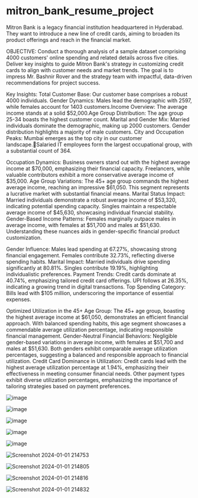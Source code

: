 # mitron_bank_resume_project


Mitron Bank is a legacy financial institution headquartered in Hyderabad. They want to introduce a new line of credit cards, aiming to broaden its product offerings and reach in the financial market.

OBJECTIVE: Conduct a thorough analysis of a sample dataset comprising 4000 customers' online spending and related details across five cities. Deliver key insights to guide Mitron Bank's strategy in customizing credit cards to align with customer needs and market trends. The goal is to impress Mr. Bashnir Rover and the strategy team with impactful, data-driven recommendations for project success.

Key Insights: Total Customer Base: Our customer base comprises a robust 4000 individuals. Gender Dynamics: Males lead the demographic with 2597, while females account for 1403 customers.Income Overview: The average income stands at a solid $52,000.Age Group Distribution: The age group 25-34 boasts the highest customer count. Marital and Gender Mix: Married individuals dominate the demographic, making up 2000 customers. Gender distribution highlights a majority of male customers. City and Occupation Peaks: Mumbai emerges as the top city in our customer landscape.Salaried IT employees form the largest occupational group, with a substantial count of 364.

Occupation Dynamics:
Business owners stand out with the highest average income at $70,000, emphasizing their financial capacity.
Freelancers, while valuable contributors exhibit a more conservative average income of $35,000.
Age Group Variations:
The 45+ age group commands the highest average income, reaching an impressive $61,050. This segment represents a lucrative market with substantial financial means.
Marital Status Impact:
Married individuals demonstrate a robust average income of $53,320, indicating potential spending capacity.
Singles maintain a respectable average income of $45,630, showcasing individual financial stability.
Gender-Based Income Patterns:
Females marginally outpace males in average income, with females at $51,700 and males at $51,630. Understanding these nuances aids in gender-specific financial product customization.

Gender Influence:
Males lead spending at 67.27%, showcasing strong financial engagement.
Females contribute 32.73%, reflecting diverse spending habits.
Marital Impact:
Married individuals drive spending significantly at 80.81%.
Singles contribute 19.19%, highlighting individualistic preferences.
Payment Trends:
Credit cards dominate at 40.74%, emphasizing tailored credit card offerings.
UPI follows at 26.35%, indicating a growing trend in digital transactions.
Top Spending Category:
Bills lead with $105 million, underscoring the importance of essential expenses.

Optimized Utilization in the 45+ Age Group:
The 45+ age group, boasting the highest average income at $61,050, demonstrates an efficient financial approach.
With balanced spending habits, this age segment showcases a commendable average utilization percentage, indicating responsible financial management.
Gender-Neutral Financial Behaviors:
Negligible gender-based variations in average income, with females at $51,700 and males at $51,630.
Both genders exhibit comparable average utilization percentages, suggesting a balanced and responsible approach to financial utilization.
Credit Card Dominance in Utilization:
Credit cards lead with the highest average utilization percentage at 1.94%, emphasizing their effectiveness in meeting consumer financial needs.
Other payment types exhibit diverse utilization percentages, emphasizing the importance of tailoring strategies based on payment preferences.


![image](https://github.com/Mouli12346/mitron_bank_resume_project/assets/141912332/118b1b76-a88c-4a7c-a254-eb9268bd9e4b)

![image](https://github.com/Mouli12346/mitron_bank_resume_project/assets/141912332/c892d408-3f5a-45f1-bc71-d539b428706a)

![image](https://github.com/Mouli12346/mitron_bank_resume_project/assets/141912332/f376f9e5-ee11-42d3-a483-59500ab1307a)




![image](https://github.com/Mouli12346/mitron_bank_resume_project/assets/141912332/c1048ca7-38af-435f-8ed3-14aea1a16af5)

![image](https://github.com/Mouli12346/mitron_bank_resume_project/assets/141912332/0b46f118-1aa0-4e44-b35d-8ca8c0584d7b)


![Screenshot 2024-01-01 214753](https://github.com/Mouli12346/mitron_bank_resume_project/assets/141912332/346263a5-d837-4bcc-9009-e2b26fe3c2b1)

![Screenshot 2024-01-01 214805](https://github.com/Mouli12346/mitron_bank_resume_project/assets/141912332/b641a9f8-e399-4e36-bed5-f12a0cedc912)

![Screenshot 2024-01-01 214816](https://github.com/Mouli12346/mitron_bank_resume_project/assets/141912332/075735f8-6687-4e36-8e80-0af728d07479)

![Screenshot 2024-01-01 214832](https://github.com/Mouli12346/mitron_bank_resume_project/assets/141912332/490bc60d-10f3-477a-837d-12d0c26f30ff)
